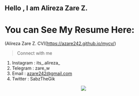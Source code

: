 ## Hello , I am Alireza Zare Z.

# You can See My Resume Here:
(Alireza Zare Z. CV)[https://azare242.github.io/mycv/)
>Connect with me
 1. Instagram : its_.alireza_
 2. Telegram : zare_w
 3. Email : azare242@gmail.com
 4. Twitter : SabzTheGik

<div align="center"><img src="https://github-readme-stats.vercel.app/api?username=azare242&show_icons=true&count_private=true&hide_border=true" align="center" /></div>
